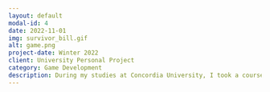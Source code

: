 ```yaml
---
layout: default
modal-id: 4
date: 2022-11-01
img: survivor_bill.gif
alt: game.png
project-date: Winter 2022
client: University Personal Project
category: Game Development
description: During my studies at Concordia University, I took a course in Game Development and was tasked with creating a 2D/3D game project with a Halloween theme. I decided that creating a zombie survival 2D platformer with 3D background elements would be my best bet. The game features three different enemy types being zombie, witch and boss that all have dynamic spawn points. There are 3 distinct levels with game death conditions like missing too many shots.
---
```

